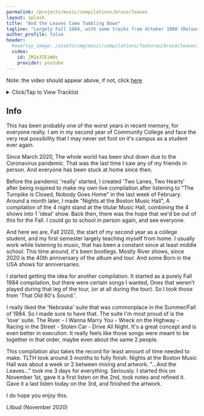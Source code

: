 ```yaml
---
permalink: /projects/music/compilations/bruce/leaves
layout: splash
title: "And the Leaves Came Tumbling Down"
tagline: "Largely Fall 1984, with some tracks from October 1980 (Released November 2020)"
author_profile: false
header:
  #overlay_image: /assets/img/music/compilations/features/bruce/leaves.jpg
  video:
    id: JM2e3TEiW0s
    provider: youtube
---
```


Note: the video should appear above, if not, click [here](https://www.youtube.com/watch?v=JM2e3TEiW0s)

<details>
<summary>Click/Tap to View Tracklist</summary>
<pre>
<code>
01 - Born In The U.S.A
02 - Prove It All Night
03 - Tenth Avenue Freeze-Out
04 - Darkness on the Edge of Town
05 - Atlantic City
06 - Johnny 99
07 - Nebraska
08 - Highway Patrolman
09 - Reason to Believe
10 - Mansion on the Hill
11 - My Fathers House
12 - Shut Out The Light
13 - Johnny Bye-Bye
14 - The Promised Land
15 - My Hometown
16 - Badlands
17 - Thunder Road
18 - The River
19 - I Wanna Marry You
20 - Wreck on the Highway
21 - Racing In The Street
22 - Stolen Car
23 - Drive All Night
24 - Downbound Train
25 - Rosalita (Come Out Tonight)
26 - Jungleland
27 - Born to Run
28 - Detroit Medley
29 - Twist and Shout - Kansas City
30 - Santa Claus Is Comin' To Town

Show Date List
10/24/80: 2-4, 14, 17-20, 22, 23, 25
10/21/84: 1, 5-6, 9-10, 15, 24, 26
10/22/84: 7-8, 12
10/31/84: 11
11/04/84: 13
11/08/84: 16
11/19/84: 21, 27-30
</code>
</pre>
</details>

## Info

This has been probably one of the worst years in recent memory, for everyone really. I am in my second year of Community College
and face the very real possibility that I may never set foot on it's campus as a student ever again.

Since March 2020, The whole world has been shut down due to the Coronavirus pandemic. That was the last time I saw any of my friends
in person. And everyone has been stuck at home since then.

Before the pandemic 'really' started, I created 'Two Lanes, Two Hearts' after being inspired to make my own live compilation after listening
to "The Turnpike is Closed, Nobody Goes Home" in the last week of February. Around a month later, I made "Nights at the Boston Music Hall",
A compilation of the 4 night stand at the titular Music Hall, combining the 4 shows into 1 'ideal' show. Back then, there was the hope that
we'd be out of this for the Fall. I could go to school in person again, and see everyone.

And here we are, Fall 2020, the start of my second year as a college student, and my first semester largely teaching myself from home.
I usually work while listening to music, that has been a constant since at least middle school. This time around, it's been bootlegs.
Mostly River shows, since 2020 is the 40th anniversary of the album and tour. And some Born in the USA shows for anniversaries.

I started getting the idea for another compilation. It started as a purely Fall 1984 compilation, but there were certain songs I wanted,
Ones that weren't played during that leg of the tour, (or at all during the tour). So I took those from 'That Old 80's Sound.'.

I really liked the 'Nebraska' suite that was commonplace in the Summer/Fall of 1984. So I made sure to have that. The suite I'm most proud of
is the 'love' suite. The River - I Wanna Marry You - Wreck on the Highway - Racing in the Street - Stolen Car - Drive All Night. It's a great
concept and is even better in execution. It really feels like those songs were meant to be together in that order, maybe even about the same 2 people.

This compilation also takes the record for least amount of time needed to make. TLTH took around 3 months to fully finish. Nights at the Boston Music Hall
was about a week or 2 between mixing and artwork. "...And the Leaves..." took me 3 days for everything. Seriously. I started this on November 1st, gave it
a first listen on the 2nd, took notes and refined it. Gave it a last listen today on the 3rd, and finished the artwork.

I do hope you enjoy this.

Lilbud (November 2020)
